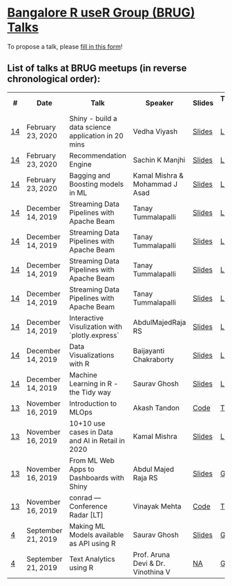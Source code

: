 # [Bangalore R useR Group (BRUG) Talks](https://www.meetup.com/BengaluRu-use-R-gRoup/)

To propose a talk, please [fill in this form](https://forms.gle/NoidzspucV4rveF5A)!

## List of talks at BRUG meetups (in reverse chronological order):

<table>
  <tr>
    <th>#</th>
    <th>Date</th>
    <th>Talk</th>
    <th>Speaker</th>
    <th>Slides</th>
    <th>Twitter/GitHub/LinkedIn handle</th>
    <th>YouTube URL</th>
  </tr>
  <tr>
    <td><a href="https://www.meetup.com/BengaluRu-use-R-gRoup/events/268610342/">14</a></td>
    <td>February 23, 2020</td>
    <td>Shiny - build a data science application in 20 mins</td>
    <td>Vedha Viyash</td>
    <td><a href="https://github.com/vedhav/BRUG/blob/master/Shiny%20an%20essential%20tool.pdf">Slides</a></td>
    <td><a href="https://www.linkedin.com/in/vedha-viyash-4014b4102/">Linkedin</a></td>
    <td></td>
  </tr>  
  <tr>
    <td><a href="https://www.meetup.com/BengaluRu-use-R-gRoup/events/268610342/">14</a></td>
    <td>February 23, 2020</td>
    <td>Recommendation Engine</td>
    <td>Sachin K Manjhi </td>
    <td><a href="https://docs.google.com/presentation/d/1vst7kJnBCVrdqw2_6__aZbWsGdeU9ulWnklSDMUjLpQ/edit?usp=sharing">Slides</a></td>
    <td><a href="https://www.linkedin.com/in/sachinkumar01/">Linkedin</a></td>
    <td></td>
  </tr>  
  <tr>
    <td><a href="https://www.meetup.com/BengaluRu-use-R-gRoup/events/268610342/">14</a></td>
    <td>February 23, 2020</td>
    <td>Bagging and Boosting models in ML</td>
    <td>Kamal Mishra & Mohammad J Asad</td>
    <td><a href="https://github.com/kkm24132/BRUG/blob/master/Bagging_Boosting_in_R.pdf">Slides</a></td>
    <td><a href="https://www.linkedin.com/in/kamalmishra07/">Linkedin</a></td>
    <td></td>
  </tr>  
  <tr>
    <td><a href="https://www.meetup.com/BengaluRu-use-R-gRoup/events/266846390/">14</a></td>
    <td>December 14, 2019</td>
    <td>Streaming Data Pipelines with Apache Beam</td>
    <td>Tanay Tummalapalli</td>
    <td><a href="https://docs.google.com/presentation/d/1vst7kJnBCVrdqw2_6__aZbWsGdeU9ulWnklSDMUjLpQ/edit?usp=sharing">Slides</a></td>
    <td><a href="https://www.linkedin.com/in/ttanay/">Linkedin</a></td>
    <td></td>
  </tr>  
  <tr>
    <td><a href="https://www.meetup.com/BengaluRu-use-R-gRoup/events/266846390/">14</a></td>
    <td>December 14, 2019</td>
    <td>Streaming Data Pipelines with Apache Beam</td>
    <td>Tanay Tummalapalli</td>
    <td><a href="https://docs.google.com/presentation/d/1vst7kJnBCVrdqw2_6__aZbWsGdeU9ulWnklSDMUjLpQ/edit?usp=sharing">Slides</a></td>
    <td><a href="https://www.linkedin.com/in/ttanay/">Linkedin</a></td>
    <td></td>
  </tr>  
  <tr>
    <td><a href="https://www.meetup.com/BengaluRu-use-R-gRoup/events/266846390/">14</a></td>
    <td>December 14, 2019</td>
    <td>Streaming Data Pipelines with Apache Beam</td>
    <td>Tanay Tummalapalli</td>
    <td><a href="https://docs.google.com/presentation/d/1vst7kJnBCVrdqw2_6__aZbWsGdeU9ulWnklSDMUjLpQ/edit?usp=sharing">Slides</a></td>
    <td><a href="https://www.linkedin.com/in/ttanay/">Linkedin</a></td>
    <td></td>
  </tr>  
  
  <tr>
    <td><a href="https://www.meetup.com/BengaluRu-use-R-gRoup/events/266846390/">14</a></td>
    <td>December 14, 2019</td>
    <td>Streaming Data Pipelines with Apache Beam</td>
    <td>Tanay Tummalapalli</td>
    <td><a href="https://docs.google.com/presentation/d/1vst7kJnBCVrdqw2_6__aZbWsGdeU9ulWnklSDMUjLpQ/edit?usp=sharing">Slides</a></td>
    <td><a href="https://www.linkedin.com/in/ttanay/">Linkedin</a></td>
    <td></td>
  </tr>  
  
  <tr>
    <td><a href="https://www.meetup.com/BengaluRu-use-R-gRoup/events/266846390/">14</a></td>
    <td>December 14, 2019</td>
    <td>Interactive Visulization with `plotly.express`</td>
    <td>AbdulMajedRaja RS</td>
    <td><a href="https://amrrs.github.io/Interactive-Viz-Plotly-Express/presentation.html">Slides</a></td>
    <td><a href="https://www.linkedin.com/in/amrrs/">Linkedin</a></td>
    <td></td>
  </tr>  
  
  <tr>
    <td><a href="https://www.meetup.com/BengaluRu-use-R-gRoup/events/266846390/">14</a></td>
    <td>December 14, 2019</td>
    <td>Data Visualizations with R</td>
    <td>Baijayanti Chakraborty</td>
    <td><a href="https://www.slideshare.net/BaijayantiChakrabort3/data-visualization-206264770">Slides</a></td>
    <td><a href="https://www.linkedin.com/in/baijayanti-chakraborty/">Linkedin</a></td>
    <td></td>
  </tr>  
  
  <tr>
    <td><a href="https://www.meetup.com/BengaluRu-use-R-gRoup/events/266846390/">14</a></td>
    <td>December 14, 2019</td>
    <td>Machine Learning in R - the Tidy way</td>
    <td>Saurav Ghosh</td>
    <td><a href="https://github.com/sauravg94/tidymodels-brug">Slides</a></td>
    <td><a href="https://www.linkedin.com/in/saurav-ghosh-1311214/">Linkedin</a></td>
    <td></td>
  </tr>  
  <tr>
    <td><a href="https://www.meetup.com/BengaluRu-use-R-gRoup/events/266412725/">13</a></td>
    <td>November 16, 2019</td>
    <td>Introduction to MLOps</td>
    <td>Akash Tandon</td>
    <td><a href="https://github.com/analyticalmonk/foobar">Code</a></td>
    <td><a href="https://twitter.com/AkashTandon">Twitter</a></td>
    <td><a href="">NA</a></td>
  </tr>
  <tr>
    <td><a href="https://www.meetup.com/BengaluRu-use-R-gRoup/events/266412725/">13</a></td>
    <td>November 16, 2019</td>
    <td>10+10 use cases in Data and AI in Retail in 2020</td>
    <td>Kamal Mishra</td>
    <td><a href="https://speakerdeck.com/kkm_007/10-plus-10-use-cases-in-data-and-ai-for-retail-in-2020">Slides</a></td>
    <td><a href="https://www.linkedin.com/in/kamalmishra07/">Linkedin</a></td>
    <td><a href="">NA</a></td>
  </tr>
  <tr>
    <td><a href="https://www.meetup.com/BengaluRu-use-R-gRoup/events/266412725/">13</a></td>
    <td>November 16, 2019</td>
    <td>From ML Web Apps to Dashboards with Shiny </td>
    <td>Abdul Majed Raja RS</td>
    <td><a href="https://speakerdeck.com/amrrs/from-ml-web-apps-to-dashboards-r-with-shiny">Slides</a></td>
    <td><a href="https://github.com/amrrs">GitHub</a></td>
    <td><a href="">NA</a></td>
  </tr>
  <tr>
    <td><a href="https://www.meetup.com/BengaluRu-use-R-gRoup/events/266412725/">13</a></td>
    <td>November 16, 2019</td>
    <td>conrad — Conference Radar [LT]</td>
    <td>Vinayak Mehta</td>
    <td><a href="https://github.com/vinayak-mehta/conrad">Code</a></td>
    <td><a href="https://twitter.com/vortex_ape">Twitter</a></td>
    <td><a href="">NA</a></td>
  </tr>
  <tr>
    <td><a href="https://www.meetup.com/BengaluRu-use-R-gRoup/events/264863223/">4</a></td>
    <td>September 21, 2019</td>
    <td>Making ML Models available as API using R</td>
    <td>Saurav Ghosh</td>
    <td><a href="https://github.com/sauravg94/plumber-brug">Slides</a></td>
    <td><a href="https://github.com/sauravg94">GitHub</a></td>
    <td><a href="https://www.youtube.com/watch?v=6ZGefYmiQDI">YouTube</a></td>
  </tr>
   <tr>
    <td><a href="https://www.meetup.com/BengaluRu-use-R-gRoup/events/264863223/">4</a></td>
    <td>September 21, 2019</td>
    <td>Text Analytics using R</td>
    <td>Prof. Aruna Devi & Dr. Vinothina V</td>
    <td><a href="">NA</a></td>
    <td><a href="">GitHub</a></td>
    <td><a href="https://www.youtube.com/watch?v=fC2BKrutF2c">YouTube</a></td>
  </tr>

</table>
